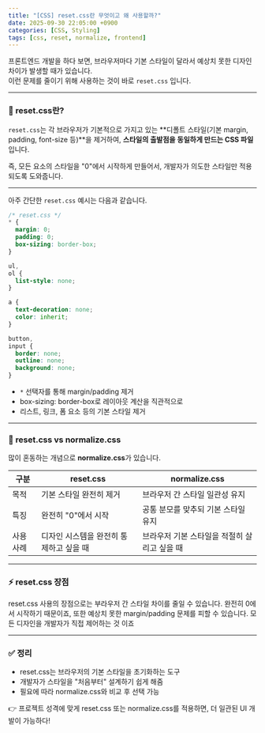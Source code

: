 ```yaml
---
title: "[CSS] reset.css란 무엇이고 왜 사용할까?"
date: 2025-09-30 22:05:00 +0900
categories: [CSS, Styling]
tags: [css, reset, normalize, frontend]
---
```


프론트엔드 개발을 하다 보면, 브라우저마다 기본 스타일이 달라서 예상치 못한 디자인 차이가 발생할 때가 있습니다.  
이런 문제를 줄이기 위해 사용하는 것이 바로 `reset.css` 입니다.

---

<h3><b>🔎 reset.css란?</b></h3>

`reset.css`는 각 브라우저가 기본적으로 가지고 있는 **디폴트 스타일(기본 margin, padding, font-size 등)**을 제거하여, **스타일의 출발점을 동일하게 만드는 CSS 파일**입니다.

즉, 모든 요소의 스타일을 "0"에서 시작하게 만들어서, 개발자가 의도한 스타일만 적용되도록 도와줍니다.

---

아주 간단한 `reset.css` 예시는 다음과 같습니다.

```css
/* reset.css */
* {
  margin: 0;
  padding: 0;
  box-sizing: border-box;
}

ul,
ol {
  list-style: none;
}

a {
  text-decoration: none;
  color: inherit;
}

button,
input {
  border: none;
  outline: none;
  background: none;
}
```

- `*` 선택자를 통해 margin/padding 제거
- box-sizing: border-box로 레이아웃 계산을 직관적으로
- 리스트, 링크, 폼 요소 등의 기본 스타일 제거

---

<h3><b>📂 reset.css vs normalize.css</b></h3>

많이 혼동하는 개념으로 **normalize.css**가 있습니다.

| 구분      | reset.css                               | normalize.css                                |
| --------- | --------------------------------------- | -------------------------------------------- |
| 목적      | 기본 스타일 완전히 제거                 | 브라우저 간 스타일 일관성 유지               |
| 특징      | 완전히 "0"에서 시작                     | 공통 분모를 맞추되 기본 스타일 유지          |
| 사용 사례 | 디자인 시스템을 완전히 통제하고 싶을 때 | 브라우저 기본 스타일을 적절히 살리고 싶을 때 |

---

<h3><b>⚡ reset.css 장점</b></h3>
reset.css 사용의 장점으로는 부라우저 간 스타일 차이를 줄일 수 있습니다. 완전히 0에서 시작하기 때문이죠, 또한 예상치 못한 margin/padding 문제를 피할 수 있습니다. 모든 디자인을 개발자가 직접 제어하는 것 이죠

---

<h3><b>✅ 정리</b></h3>

- reset.css는 브라우저의 기본 스타일을 초기화하는 도구
- 개발자가 스타일을 "처음부터" 설계하기 쉽게 해줌
- 필요에 따라 normalize.css와 비교 후 선택 가능

👉 프로젝트 성격에 맞게 reset.css 또는 normalize.css를 적용하면, 더 일관된 UI 개발이 가능하다!
